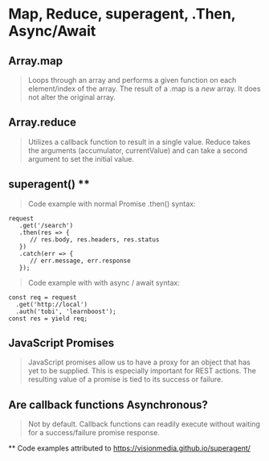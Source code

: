 # Map, Reduce, superagent, .Then, Async/Await


## Array.map
> Loops through an array and performs a given function on each element/index of the array. The result of a .map is a *new* array. It does not alter the original array.


## Array.reduce
> Utilizes a callback function to result in a single value. Reduce takes the arguments (accumulator, currentValue) and can take a second argument to set the initial value.

## superagent() **

> Code example with normal Promise .then() syntax:

```
request
   .get('/search')
   .then(res => {
      // res.body, res.headers, res.status
   })
   .catch(err => {
      // err.message, err.response
   });
   ```

> Code example with with async / await syntax:

```
const req = request
  .get('http://local')
  .auth('tobi', 'learnboost');
const res = yield req;
```

## JavaScript Promises

> JavaScript promises allow us to have a proxy for an object that has yet to be supplied. This is especially important for REST actions. The resulting value of a promise is tied to its success or failure.


## Are callback functions Asynchronous?

> Not by default. Callback functions can readily execute without waiting for a success/failure promise response.


** Code examples attributed to https://visionmedia.github.io/superagent/